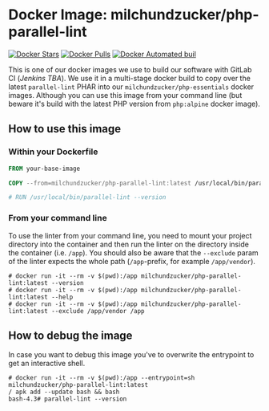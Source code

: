 # Docker Image: milchundzucker/php-parallel-lint
[![Docker Stars](https://img.shields.io/docker/stars/milchundzucker/php-parallel-lint.svg)](https://hub.docker.com/r/milchundzucker/php-parallel-lint/) [![Docker Pulls](https://img.shields.io/docker/pulls/milchundzucker/php-parallel-lint.svg)](https://hub.docker.com/r/milchundzucker/php-parallel-lint/) [![Docker Automated buil](https://img.shields.io/docker/automated/milchundzucker/php-parallel-lint.svg)](https://hub.docker.com/r/milchundzucker/php-parallel-lint/)

This is one of our docker images we use to build our software with GitLab CI (_Jenkins TBA_). We use it in a multi-stage
docker build to copy over the latest `parallel-lint` PHAR into our `milchundzucker/php-essentials` docker images.
Although you can use this image from your command line (but beware it's build with the latest PHP version from
`php:alpine` docker image).

## How to use this image

### Within your Dockerfile

```dockerfile
FROM your-base-image

COPY --from=milchundzucker/php-parallel-lint:latest /usr/local/bin/parallel-lint /usr/local/bin/parallel-lint

# RUN /usr/local/bin/parallel-lint --version
```

### From your command line

To use the linter from your command line, you need to mount your project directory into the container and then run the
linter on the directory inside the container (i.e. `/app`). You should also be aware that the `--exclude` param of the
linter expects the whole path (`/app`-prefix, for example `/app/vendor`).

```
# docker run -it --rm -v $(pwd):/app milchundzucker/php-parallel-lint:latest --version
# docker run -it --rm -v $(pwd):/app milchundzucker/php-parallel-lint:latest --help
# docker run -it --rm -v $(pwd):/app milchundzucker/php-parallel-lint:latest --exclude /app/vendor /app
```

## How to debug the image

In case you want to debug this image you've to overwrite the entrypoint to get an interactive shell.

```
# docker run -it --rm -v $(pwd):/app --entrypoint=sh milchundzucker/php-parallel-lint:latest
/ apk add --update bash && bash
bash-4.3# parallel-lint --version
```